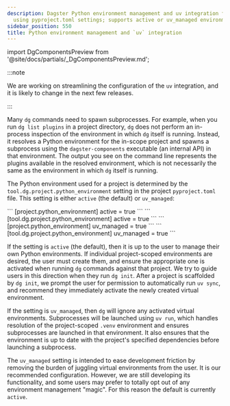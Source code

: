 ```yaml
---
description: Dagster Python environment management and uv integration for dg commands
  using pyproject.toml settings; supports active or uv_managed environments.
sidebar_position: 550
title: Python environment management and `uv` integration
---
```


import DgComponentsPreview from '@site/docs/partials/\_DgComponentsPreview.md';

<DgComponentsPreview />

:::note

We are working on streamlining the configuration of the `uv` integration, and it
is likely to change in the next few releases.

:::

Many `dg` commands need to spawn subprocesses. For example, when you run `dg list plugins` in a project directory, `dg` does not perform an in-process inspection of the environment in which `dg` itself is running. Instead, it resolves a Python environment for the in-scope project and spawns a subprocess using the `dagster-components` executable (an internal API) in that environment. The output you see on the command line represents the plugins available in the resolved environment, which is not necessarily the same as the environment in which `dg` itself is running.

The Python environment used for a project is determined by the `tool.dg.project.python_environment` setting in the project `pyproject.toml` file. This setting is either `active` (the default) or `uv_managed`:

<Tabs>
    <TabItem value="active" label="active">
        <Tabs>
        <TabItem value="dg.toml" label="dg.toml">
                ```
                [project.python_environment]
                active = true 
                ```
        </TabItem>
        <TabItem value="pyproject.toml" label="pyproject.toml">
                ```
                [tool.dg.project.python_environment]
                active = true 
                ```
        </TabItem>
        </Tabs>
    </TabItem>
    <TabItem value="uv_managed" label="uv_managed">
        <Tabs>
            <TabItem value="dg.toml" label="dg.toml">
                ```
                [project.python_environment]
                uv_managed = true 
                ```
            </TabItem>
            <TabItem value="pyproject.toml" label="pyproject.toml">
                ```
                [tool.dg.project.python_environment]
                uv_managed = true 
                ```
            </TabItem>
        </Tabs>
    </TabItem>
</Tabs>

If the setting is `active` (the default), then it is up to the user to manage their own Python environments. If individual project-scoped environments are desired, the user must create them, and ensure the appropriate one is activated when running `dg` commands against that project. We try to guide users in this direction when they run `dg init`. After a project is scaffolded by `dg init`, we prompt the user for permission to automatically run `uv sync`, and recommend they immediately activate the newly created virtual environment.

If the setting is `uv_managed`, then `dg` will ignore any activated virtual environments. Subprocesses will be launched using `uv run`, which handles resolution of the project-scoped `.venv` environment and ensures subprocesses are launched in that environment. It also ensures that the environment is up to date with the project's specified dependencies before launching a subprocess.

The `uv_managed` setting is intended to ease development friction by removing the burden of juggling virtual environments from the user. It is our recommended configuration. However, we are still developing its functionality, and some users may prefer to totally opt out of any environment management "magic". For this reason the default is currently `active`.
